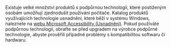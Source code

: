 Existuje velké množství produktů s podpůrnou technologií, které postiženým osobám umožňují zjednodušit používání počítače. Katalog produktů využívajících technologie usnadnění, které běží v systému Windows, naleznete na [webu Microsoft Accessibility (Usnadnění)](http://go.microsoft.com/fwlink/?LinkId=8431). Pokud používáte podpůrnou technologii, obraťte se před upgradem na výrobce podpůrné technologie, abyste prověřili případné problémy s kompatibilitou softwaru či hardwaru.

<!--HONumber=Jul16_HO3-->


